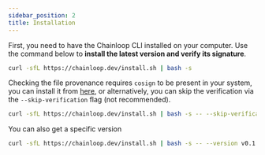 ```yaml
---
sidebar_position: 2
title: Installation
---
```


First, you need to have the Chainloop CLI installed on your computer. Use the command below to **install the latest version and verify its signature**.

```bash
curl -sfL https://chainloop.dev/install.sh | bash -s
```

Checking the file provenance requires `cosign` to be present in your system, you can install it from [here](https://docs.sigstore.dev/cosign/installation/), or alternatively, you can skip the verification via the `--skip-verification` flag (not recommended).

```bash
curl -sfL https://chainloop.dev/install.sh | bash -s -- --skip-verification
```

You can also get a specific version

```bash
curl -sfL https://chainloop.dev/install.sh | bash -s -- --version v0.1.2
```